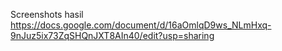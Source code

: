Screenshots hasil https://docs.google.com/document/d/16aOmlqD9ws_NLmHxq-9nJuz5ix73ZqSHQnJXT8AIn40/edit?usp=sharing